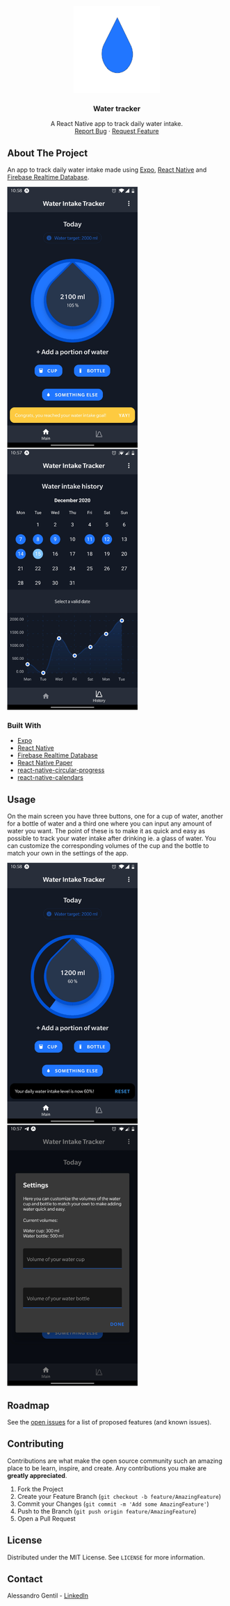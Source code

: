 <!-- PROJECT SHIELDS -->
<!--
*** I'm using markdown "reference style" links for readability.
*** Reference links are enclosed in brackets [ ] instead of parentheses ( ).
*** See the bottom of this document for the declaration of the reference variables
*** for contributors-url, forks-url, etc. This is an optional, concise syntax you may use.
*** https://www.markdownguide.org/basic-syntax/#reference-style-links
-->



<!-- PROJECT LOGO -->
<br />
<p align="center">
  <a href="https://github.com/vyseclown/water-tracker/">
    <img src="assets/logo.png" alt="Logo" width="200" height="200">
  </a>

  <h3 align="center">Water tracker</h3>

  <p align="center">
    A React Native app to track daily water intake.
    <br />
    <a href="https://github.com/vyseclown/water-tracker/issues">Report Bug</a>
    ·
    <a href="https://github.com/vyseclown/water-tracker/issues">Request Feature</a>
  </p>
</p>



<!-- TABLE OF CONTENTS -->



<!-- ABOUT THE PROJECT -->
## About The Project

An app to track daily water intake made using [Expo](https://expo.io/), [React Native](https://reactnative.dev/) and [Firebase Realtime Database](https://firebase.google.com/docs/database).

<img src="./assets/Screenshot_20201215-225828.jpg" width="300" alt="Screenshot of project"/>   <img src="./assets/Screenshot_20201215-225728.jpg" width="300" alt="Screenshot of project"/>


### Built With

* [Expo](https://expo.io/)
* [React Native](https://reactnative.dev/)
* [Firebase Realtime Database](https://firebase.google.com/docs/database)
* [React Native Paper](https://callstack.github.io/react-native-paper/)
* [react-native-circular-progress](https://github.com/bartgryszko/react-native-circular-progress)
* [react-native-calendars](https://github.com/wix/react-native-calendars)

<!-- USAGE EXAMPLES -->
## Usage

On the main screen you have three buttons, one for a cup of water, another for a bottle of water and a third one where you can input any amount of water you want. The point of these is to make it as quick and easy as possible to track your water intake after drinking ie. a glass of water. You can customize the corresponding volumes of the cup and the bottle to match your own in the settings of the app.

<img src="./assets/Screenshot_20201215-225821.jpg" width="300" alt="Screenshot of project"/>   <img src="./assets/Screenshot_20201215-225744.jpg" width="300" alt="Screenshot of project"/>


<!-- ROADMAP -->
## Roadmap

See the [open issues](https://github.com/vyseclown/water-tracker/issues) for a list of proposed features (and known issues).


<!-- CONTRIBUTING -->
## Contributing

Contributions are what make the open source community such an amazing place to be learn, inspire, and create. Any contributions you make are **greatly appreciated**.

1. Fork the Project
2. Create your Feature Branch (`git checkout -b feature/AmazingFeature`)
3. Commit your Changes (`git commit -m 'Add some AmazingFeature'`)
4. Push to the Branch (`git push origin feature/AmazingFeature`)
5. Open a Pull Request



<!-- LICENSE -->
## License

Distributed under the MIT License. See `LICENSE` for more information.



<!-- CONTACT -->
## Contact

Alessandro Gentil - [LinkedIn](https://www.linkedin.com/in/alessandrogentil/)

